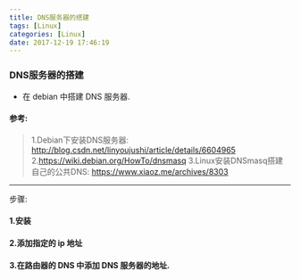 ```yaml
---
title: DNS服务器的搭建
tags: [Linux]
categories: [Linux]
date: 2017-12-19 17:46:19
---
```




### DNS服务器的搭建

* 在 debian 中搭建 DNS 服务器.

<!-- more -->

#### 参考:

>1.Debian下安装DNS服务器: http://blog.csdn.net/linyoujushi/article/details/6604965
>2.https://wiki.debian.org/HowTo/dnsmasq
>3.Linux安装DNSmasq搭建自己的公共DNS: https://www.xiaoz.me/archives/8303

***

步骤:

#### 1.安装

#### 2.添加指定的 ip 地址


#### 3.在路由器的 DNS 中添加 DNS 服务器的地址.









